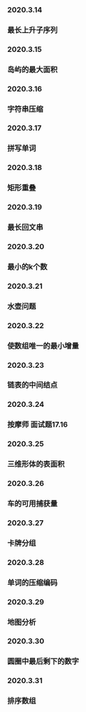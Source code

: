 ### 2020.3.14
### 最长上升子序列
### 2020.3.15
### 岛屿的最大面积
### 2020.3.16
### 字符串压缩
### 2020.3.17
### 拼写单词
### 2020.3.18
### 矩形重叠
### 2020.3.19
### 最长回文串
### 2020.3.20
### 最小的k个数
### 2020.3.21
### 水壶问题
### 2020.3.22
### 使数组唯一的最小增量
### 2020.3.23
### 链表的中间结点
### 2020.3.24
### 按摩师 面试题17.16
### 2020.3.25
### 三维形体的表面积
### 2020.3.26
### 车的可用捕获量
### 2020.3.27
### 卡牌分组
### 2020.3.28
### 单词的压缩编码
### 2020.3.29
### 地图分析
### 2020.3.30
### 圆圈中最后剩下的数字
### 2020.3.31
### 排序数组



